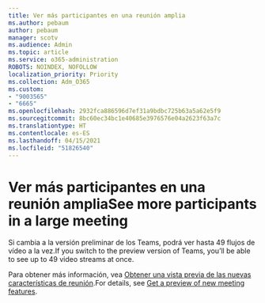 ```yaml
---
title: Ver más participantes en una reunión amplia
ms.author: pebaum
author: pebaum
manager: scotv
ms.audience: Admin
ms.topic: article
ms.service: o365-administration
ROBOTS: NOINDEX, NOFOLLOW
localization_priority: Priority
ms.collection: Adm_O365
ms.custom:
- "9003565"
- "6665"
ms.openlocfilehash: 2932fca886596d7ef31a9bdbc725b63a5a62e5f9
ms.sourcegitcommit: 8bc60ec34bc1e40685e3976576e04a2623f63a7c
ms.translationtype: HT
ms.contentlocale: es-ES
ms.lasthandoff: 04/15/2021
ms.locfileid: "51826540"
---
```

# <a name="see-more-participants-in-a-large-meeting"></a><span data-ttu-id="52a59-102">Ver más participantes en una reunión amplia</span><span class="sxs-lookup"><span data-stu-id="52a59-102">See more participants in a large meeting</span></span>

<span data-ttu-id="52a59-103">Si cambia a la versión preliminar de los Teams, podrá ver hasta 49 flujos de vídeo a la vez.</span><span class="sxs-lookup"><span data-stu-id="52a59-103">If you switch to the preview version of Teams, you’ll be able to see up to 49 video streams at once.</span></span>

<span data-ttu-id="52a59-104">Para obtener más información, vea [Obtener una vista previa de las nuevas características de reunión](https://support.microsoft.com/office/04533e91-3203-4530-a1c0-8f77c0731699).</span><span class="sxs-lookup"><span data-stu-id="52a59-104">For details, see [Get a preview of new meeting features](https://support.microsoft.com/office/04533e91-3203-4530-a1c0-8f77c0731699).</span></span>
